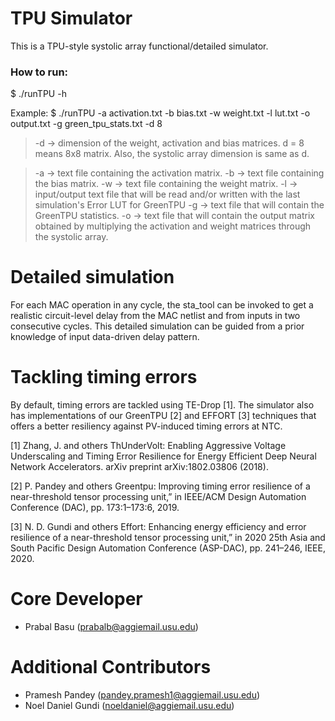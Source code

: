 # TPU Simulator

This is a TPU-style systolic array functional/detailed simulator.

<!--
Currently, only one layer of operation is supported.
Source files: pstream.h, SystolicArray.hpp, SystolicArray.cpp, main.cpp
To know about pstream.h, read the second answer in:
https://stackoverflow.com/questions/478898/how-to-execute-a-command-and-get-output-of-command-within-c-using-posix
Makefile: makefile
How to compile: make
How to generate debug build: make -f makefile_debug
-->

### How to run: 

$ ./runTPU -h
 
Example: $ ./runTPU -a activation.txt -b bias.txt -w weight.txt -l lut.txt -o output.txt -g green_tpu_stats.txt -d 8

> -d -> dimension of the weight, activation and bias matrices. d = 8 means 8x8 matrix. Also, the systolic array dimension is same as d.

> -a -> text file containing the activation matrix.
> -b -> text file containing the bias matrix.
> -w -> text file containing the weight matrix.
> -l -> input/output text file that will be read and/or written with the last simulation's Error LUT for GreenTPU
> -g -> text file that will contain the GreenTPU statistics.
> -o -> text file that will contain the output matrix obtained by multiplying the activation and weight matrices through the systolic array.

<!--The simulator also outputs the GreenTPU stats in the file green_tpu_stats.txt-->

# Detailed simulation

For each MAC operation in any cycle, the sta_tool can be invoked to get a realistic circuit-level delay from the MAC netlist and from inputs in two consecutive cycles. This detailed simulation
can be guided from a prior knowledge of input data-driven delay pattern.

# Tackling timing errors

By default, timing errors are tackled using TE-Drop [1]. The simulator also has implementations of our GreenTPU [2] and EFFORT [3] techniques that offers a better resiliency against PV-induced timing errors at NTC.

[1] Zhang, J. and others ThUnderVolt: Enabling Aggressive Voltage Underscaling and Timing Error Resilience for Energy Efficient Deep Neural Network Accelerators. arXiv preprint arXiv:1802.03806 (2018).

[2] P. Pandey and others Greentpu: Improving timing error resilience of a near-threshold tensor processing unit,” in IEEE/ACM Design Automation Conference (DAC), pp. 173:1–173:6, 2019.

[3]  N. D. Gundi and others Effort: Enhancing energy efficiency and error resilience of a near-threshold tensor processing unit,” in 2020 25th Asia and South Pacific Design Automation Conference (ASP-DAC), pp. 241–246, IEEE, 2020.

# Core Developer
- Prabal Basu (prabalb@aggiemail.usu.edu)

# Additional Contributors
- Pramesh Pandey (pandey.pramesh1@aggiemail.usu.edu)
- Noel Daniel Gundi (noeldaniel@aggiemail.usu.edu)
